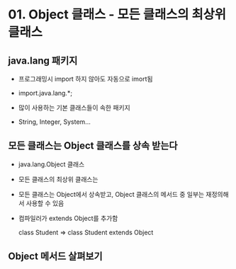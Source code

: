 # 01. Object 클래스 - 모든 클래스의 최상위 클래스


## java.lang 패키지

- 프로그래밍시 import 하지 않아도 자동으로 imort됨

- import.java.lang.*;

- 많이 사용하는 기본 클래스들이 속한 패키지

- String, Integer, System...


## 모든 클래스는 Object 클래스를 상속 받는다

- java.lang.Object 클래스

- 모든 클래스의 최상위 클래스는

- 모든 클래스는 Object에서 상속받고, Object 클래스의 메서드 중 일부는 재정의해서 사용할 수 있음

- 컴파일러가 extends Object를 추가함 
  
  class Student => class Student extends Object

## Object 메서드 살펴보기










